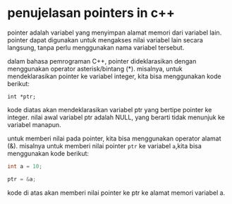 # penujelasan pointers in c++

pointer adalah variabel yang menyimpan alamat memori dari variabel lain. pointer dapat digunakan untuk mengakses 
nilai variabel lain secara langsung, tanpa perlu menggunakan nama variabel tersebut.

dalam bahasa pemrograman C++, pointer dideklarasikan dengan menggunakan operator asterisk/bintang (*).
misalnya, untuk mendeklarasikan pointer ke variabel integer, kita bisa menggunakan kode berikut:

` int *ptr; `

kode diatas akan mendeklarasikan variabel ptr yang bertipe pointer ke integer. 
nilai awal variabel ptr adalah NULL, yang berarti tidak menunjuk ke variabel manapun.

untuk memberi nilai pada pointer, kita bisa menggunakan operator alamat (&).
misalnya untuk memberi nilai pointer ` ptr ` ke variabel `a`,kita bisa menggunakan kode berikut:

```cpp 
int a = 10;

ptr = &a;
```
kode di atas akan memberi nilai pointer ke ptr ke alamat memori variabel a.



